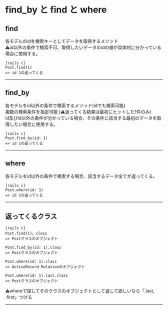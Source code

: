 # find_by と find と where
## find
各モデルのidを検索キーとしてデータを取得するメソッド    
⚠️id以外の条件で検索不可、取得したいデータのidの値が具体的に分かっている場合に使用する。
~~~
[rails c]
Post.find(1)
=> id 1の返ってくる
~~~
***

## find_by
各モデルをid以外の条件で検索するメソッド(idでも検索可能)   
複数の検索条件を指定可能 (⚠️返ってくる結果は最初にヒットした1件のみ)   
id及びid以外の条件が分かっている場合、その条件に該当する最初のデータを取得したい場合に使用する。
~~~
[rails c]
Post.find_by(id: 1)
=> id 1の返ってくる
~~~
***

## where
各モデルをid以外の条件で検索する場合、該当するデータ全てが返ってくる。
~~~
[rails c]
Post.where(id: 1)
=> id 1の返ってくる
~~~
***

## 返ってくるクラス
~~~
[rails c]
Post.find(1)。class
=> Postクラスのオブジェクト

Post.find_by(id: 1).class
=> Postクラスのオブジェクト

Post.where(id: 1).class
=> ActiveRecord Relationのオブジェクト

Post.where(id: 1).last.class
=> Postクラスのオブジェクト
~~~
⚠️whereで探してそのクラスのオブジェクトとして返して欲しいなら「.last, .first」つける
***
